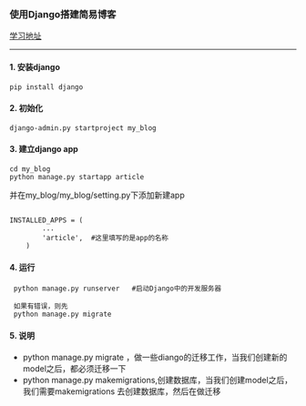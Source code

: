 ### 使用Django搭建简易博客

[学习地址](http://wiki.jikexueyuan.com/project/django-set-up-blog/project-app.html)
_ _ _ 

#### 1. 安装django

```
pip install django

```

#### 2. 初始化

```
django-admin.py startproject my_blog
```

#### 3. 建立django app

```
cd my_blog
python manage.py startapp article
```
并在my_blog/my_blog/setting.py下添加新建app

```

INSTALLED_APPS = (
        ...
        'article',  #这里填写的是app的名称
    )
```

#### 4. 运行

```
 python manage.py runserver   #启动Django中的开发服务器
 
 如果有错误，则先
 python manage.py migrate
```

#### 5. 说明

* python manage.py migrate ，做一些diango的迁移工作，当我们创建新的model之后，都必须迁移一下
* python manage.py makemigrations,创建数据库，当我们创建model之后，我们需要makemigrations 去创建数据库，然后在做迁移